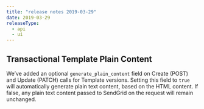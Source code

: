 ```yaml
---
title: "release notes 2019-03-29"
date: 2019-03-29
releaseType:
  - api
  - ui
---
```

## Transactional Template Plain Content

We’ve added an optional `generate_plain_content` field on Create (POST) and Update (PATCH) calls for Template versions. Setting this field to `true` will automatically generate plain text content, based on the HTML content. If false, any plain text content passed to SendGrid on the request will remain unchanged. 
